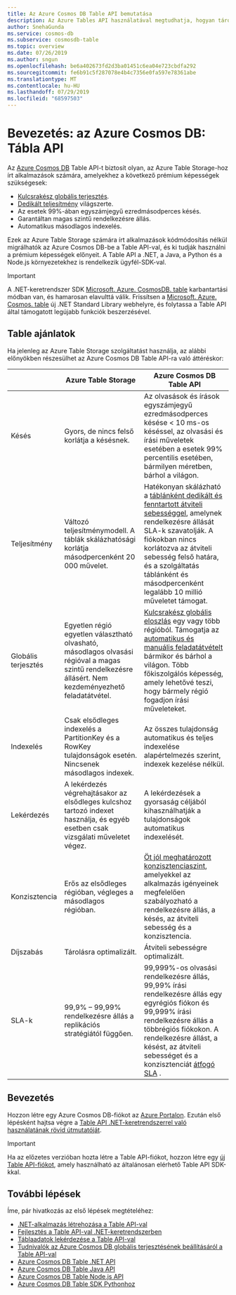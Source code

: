 ```yaml
---
title: Az Azure Cosmos DB Table API bemutatása
description: Az Azure Tables API használatával megtudhatja, hogyan tárolhatja és kérdezheti le a nagy mennyiségű kulcs-érték típusú, alacsony késésű, a Azure Cosmos DB használatával.
author: SnehaGunda
ms.service: cosmos-db
ms.subservice: cosmosdb-table
ms.topic: overview
ms.date: 07/26/2019
ms.author: sngun
ms.openlocfilehash: be6a402673fd2d3ba01451c6ea04e723cbdfa292
ms.sourcegitcommit: fe6b91c5f287078e4b4c7356e0fa597e78361abe
ms.translationtype: MT
ms.contentlocale: hu-HU
ms.lasthandoff: 07/29/2019
ms.locfileid: "68597503"
---
```

# <a name="introduction-to-azure-cosmos-db-table-api"></a>Bevezetés: az Azure Cosmos DB: Tábla API

Az [Azure Cosmos DB](introduction.md) Table API-t biztosít olyan, az Azure Table Storage-hoz írt alkalmazások számára, amelyekhez a következő prémium képességek szükségesek:

* [Kulcsrakész globális terjesztés](distribute-data-globally.md).
* [Dedikált teljesítmény](partition-data.md) világszerte.
* Az esetek 99%-ában egyszámjegyű ezredmásodperces késés.
* Garantáltan magas szintű rendelkezésre állás.
* Automatikus másodlagos indexelés.

Ezek az Azure Table Storage számára írt alkalmazások kódmódosítás nélkül migrálhatók az Azure Cosmos DB-be a Table API-val, és ki tudják használni a prémium képességek előnyeit. A Table API a .NET, a Java, a Python és a Node.js környezetekhez is rendelkezik ügyfél-SDK-val.

> [!IMPORTANT]
> A .NET-keretrendszer SDK [Microsoft. Azure. CosmosDB. table](https://www.nuget.org/packages/Microsoft.Azure.CosmosDB.Table) karbantartási módban van, és hamarosan elavulttá válik. Frissítsen a [Microsoft. Azure. Cosmos. table](https://www.nuget.org/packages/Microsoft.Azure.Cosmos.Table) új .NET Standard Library webhelyre, és folytassa a Table API által támogatott legújabb funkciók beszerzésével.

## <a name="table-offerings"></a>Table ajánlatok
Ha jelenleg az Azure Table Storage szolgáltatást használja, az alábbi előnyökben részesülhet az Azure Cosmos DB Table API-ra való áttéréskor:

| | Azure Table Storage | Azure Cosmos DB Table API |
| --- | --- | --- |
| Késés | Gyors, de nincs felső korlátja a késésnek. | Az olvasások és írások egyszámjegyű ezredmásodperces késése < 10 ms-os késéssel, az olvasási és írási műveletek esetében a esetek 99% percentilis esetében, bármilyen méretben, bárhol a világon. |
| Teljesítmény | Változó teljesítménymodell. A táblák skálázhatósági korlátja másodpercenként 20 000 művelet. | Hatékonyan skálázható a [táblánként dedikált és fenntartott átviteli sebességgel](request-units.md), amelynek rendelkezésre állását SLA-k szavatolják. A fiókokban nincs korlátozva az átviteli sebesség felső határa, és a szolgáltatás táblánként és másodpercenként legalább 10 millió műveletet támogat. |
| Globális terjesztés | Egyetlen régió egyetlen választható olvasható, másodlagos olvasási régióval a magas szintű rendelkezésre állásért. Nem kezdeményezhető feladatátvétel. | [Kulcsrakész globális eloszlás](distribute-data-globally.md) egy vagy több régióból. Támogatja az [automatikus és manuális feladatátvételt](high-availability.md) bármikor és bárhol a világon. Több főkiszolgálós képesség, amely lehetővé teszi, hogy bármely régió fogadjon írási műveleteket. |
| Indexelés | Csak elsődleges indexelés a PartitionKey és a RowKey tulajdonságok esetén. Nincsenek másodlagos indexek. | Az összes tulajdonság automatikus és teljes indexelése alapértelmezés szerint, indexek kezelése nélkül. |
| Lekérdezés | A lekérdezés végrehajtásakor az elsődleges kulcshoz tartozó indexet használja, és egyéb esetben csak vizsgálati műveletet végez. | A lekérdezések a gyorsaság céljából kihasználhatják a tulajdonságok automatikus indexelését. |
| Konzisztencia | Erős az elsődleges régióban, végleges a másodlagos régióban. | [Öt jól meghatározott konzisztenciaszint](consistency-levels.md), amelyekkel az alkalmazás igényeinek megfelelően szabályozható a rendelkezésre állás, a késés, az átviteli sebesség és a konzisztencia. |
| Díjszabás | Tárolásra optimalizált. | Átviteli sebességre optimalizált. |
| SLA-k | 99,9% – 99,99% rendelkezésre állás a replikációs stratégiától függően. | 99,999%-os olvasási rendelkezésre állás, 99,99% írási rendelkezésre állás egy egyrégiós fiókon és 99,999% írási rendelkezésre állás a többrégiós fiókokon. A rendelkezésre állást, a késést, az átviteli sebességet és a konzisztenciát [átfogó SLA](https://azure.microsoft.com/support/legal/sla/cosmos-db/) . |

## <a name="get-started"></a>Bevezetés

Hozzon létre egy Azure Cosmos DB-fiókot az [Azure Portalon](https://portal.azure.com). Ezután első lépésként hajtsa végre a [Table API .NET-keretrendszerrel való használatának rövid útmutatóját](create-table-dotnet.md). 

> [!IMPORTANT]
> Ha az előzetes verzióban hozta létre a Table API-fiókot, hozzon létre egy [új Table API-fiókot](create-table-dotnet.md#create-a-database-account), amely használható az általánosan elérhető Table API SDK-kkal.
>

## <a name="next-steps"></a>További lépések

Íme, pár hivatkozás az első lépések megtételéhez:
* [.NET-alkalmazás létrehozása a Table API-val](create-table-dotnet.md)
* [Fejlesztés a Table API-val .NET-keretrendszerben](tutorial-develop-table-dotnet.md)
* [Táblaadatok lekérdezése a Table API-val](tutorial-query-table.md)
* [Tudnivalók az Azure Cosmos DB globális terjesztésének beállításáról a Table API-val](tutorial-global-distribution-table.md)
* [Azure Cosmos DB Table .NET API](table-sdk-dotnet.md)
* [Azure Cosmos DB Table Java API](table-sdk-java.md)
* [Azure Cosmos DB Table Node.js API](table-sdk-nodejs.md)
* [Azure Cosmos DB Table SDK Pythonhoz](table-sdk-python.md)


